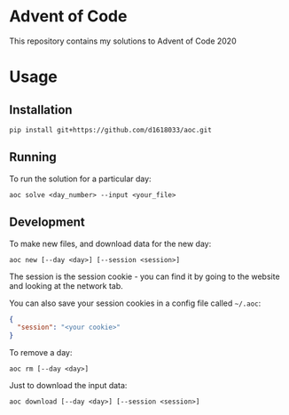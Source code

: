 Advent of Code 
==============

This repository contains my solutions to Advent of Code 2020

# Usage

## Installation

```
pip install git+https://github.com/d1618033/aoc.git
```

## Running

To run the solution for a particular day:

```
aoc solve <day_number> --input <your_file>
```

## Development

To make new files, and download data for the new day:

```
aoc new [--day <day>] [--session <session>]
```

The session is the session cookie - you can find it by going to the website and looking at the network tab.

You can also save your session cookies in a config file called `~/.aoc`:

```json
{
  "session": "<your cookie>"
}
```

To remove a day:

```
aoc rm [--day <day>]
```

Just to download the input data:

```
aoc download [--day <day>] [--session <session>]
```
